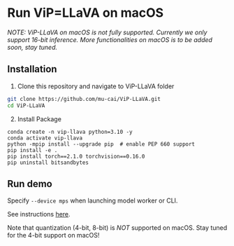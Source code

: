 # Run ViP=LLaVA on macOS

*NOTE: ViP-LLaVA on macOS is not fully supported. Currently we only support 16-bit inference. More functionalities on macOS is to be added soon, stay tuned.*

## Installation

1. Clone this repository and navigate to ViP-LLaVA folder
```bash
git clone https://github.com/mu-cai/ViP-LLaVA.git
cd ViP-LLaVA
```

2. Install Package
```Shell
conda create -n vip-llava python=3.10 -y
conda activate vip-llava
python -mpip install --upgrade pip  # enable PEP 660 support
pip install -e .
pip install torch==2.1.0 torchvision==0.16.0
pip uninstall bitsandbytes
```

## Run demo

Specify `--device mps` when launching model worker or CLI.

See instructions [here](https://github.com/mu-cai/ViP-LLaVA#demo).

Note that quantization (4-bit, 8-bit) is *NOT* supported on macOS. Stay tuned for the 4-bit support on macOS!
